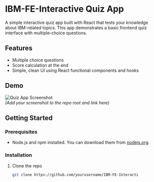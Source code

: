 # IBM-FE-Interactive Quiz App

A simple interactive quiz app built with React that tests your knowledge about IBM-related topics. This app demonstrates a basic frontend quiz interface with multiple-choice questions.

## Features

- Multiple choice questions
- Score calculation at the end
- Simple, clean UI using React functional components and hooks

## Demo

![Quiz App Screenshot](screenshot.png)  
*(Add your screenshot to the repo root and link here)*

## Getting Started

### Prerequisites

- Node.js and npm installed. You can download them from [nodejs.org](https://nodejs.org/).

### Installation

1. Clone the repo
   ```bash
   git clone https://github.com/yourusername/IBM-FE-Interacti
